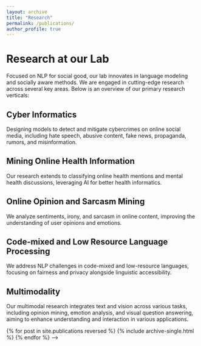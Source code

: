 ```yaml
---
layout: archive
title: "Research"
permalink: /publications/
author_profile: true
---
```



# Research at our Lab

Focused on NLP for social good, our lab innovates in language modeling and socially aware methods. We are engaged in cutting-edge research across several key areas. Below is an overview of our primary research verticals:

<!--We are engaged in cutting-edge research across several key areas. Below is an overview of our primary research verticals:-->

## Cyber Informatics
Designing models to detect and mitigate cybercrimes on online social media, including hate speech, abusive content, fake news, propaganda, rumors, and misinformation.

## Mining Online Health Information
Our research extends to classifying online health mentions and mental health discussions, leveraging AI for better health informatics.

## Online Opinion and Sarcasm Mining
We analyze sentiments, irony, and sarcasm in online content, improving the understanding of user opinions and emotions.

## Code-mixed and Low Resource Language Processing
We address NLP challenges in code-mixed and low-resource languages, focusing on fairness and privacy alongside linguistic accessibility.

## Multimodality
Our multimodal research integrates text and vision across various tasks, including opinion mining, emotion analysis, and visual question answering, aiming to enhance understanding and interaction in various applications.


<!--For more details on each project, please visit our [detailed project descriptions](#).-->



{% for post in site.publications reversed %}
  {% include archive-single.html %}
{% endfor %} -->
